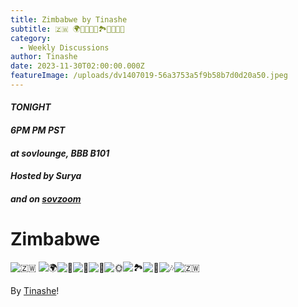```yaml
---
title: Zimbabwe by Tinashe
subtitle: 🇿🇼 🌍🦓🦏🌾🌞🏞️🏰🎶🇿🇼
category:
  - Weekly Discussions
author: Tinashe
date: 2023-11-30T02:00:00.000Z
featureImage: /uploads/dv1407019-56a3753a5f9b58b7d0d20a50.jpeg
---
```

#### *TONIGHT*

#### *6PM PM PST*

#### ***at sovlounge, BBB B101***

#### ***Hosted by Surya***

#### *and on [sovzoom](https://club.us17.list-manage.com/track/click?u=270ee32bd9a552ddae66fd4f9&id=2192eca553&e=09f1ce99cf)*

# **Zimbabwe**



![🇿🇼](https://fonts.gstatic.com/s/e/notoemoji/15.0/1f1ff_1f1fc/72.png) ![🌍](https://fonts.gstatic.com/s/e/notoemoji/15.0/1f30d/72.png)![🦓](https://fonts.gstatic.com/s/e/notoemoji/15.0/1f993/72.png)![🦏](https://fonts.gstatic.com/s/e/notoemoji/15.0/1f98f/72.png)![🌾](https://fonts.gstatic.com/s/e/notoemoji/15.0/1f33e/72.png)![🌞](https://fonts.gstatic.com/s/e/notoemoji/15.0/1f31e/72.png)![🏞️](https://fonts.gstatic.com/s/e/notoemoji/15.0/1f3de_fe0f/72.png)![🏰](https://fonts.gstatic.com/s/e/notoemoji/15.0/1f3f0/72.png)![🎶](https://fonts.gstatic.com/s/e/notoemoji/15.0/1f3b6/72.png)![🇿🇼](https://fonts.gstatic.com/s/e/notoemoji/15.0/1f1ff_1f1fc/72.png)  

By [Tinashe](https://club.us17.list-manage.com/track/click?u=270ee32bd9a552ddae66fd4f9&id=b645014f59&e=09f1ce99cf)!